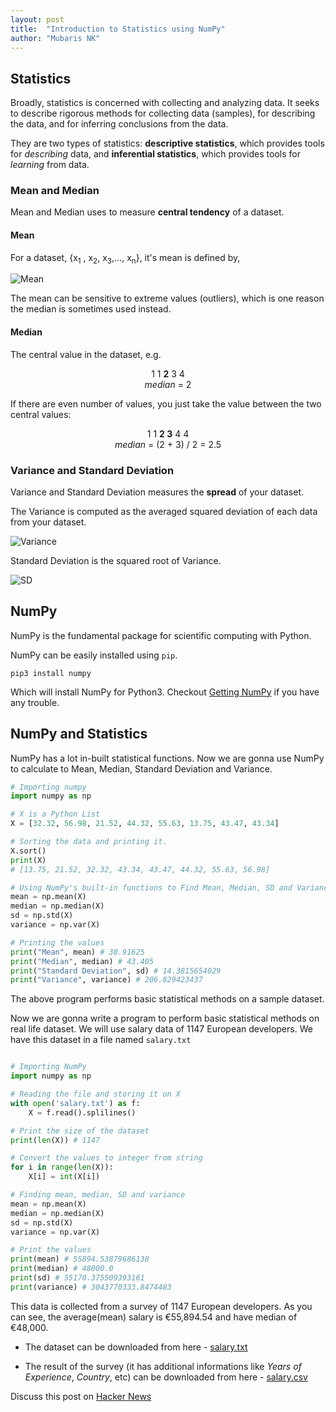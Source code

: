 ```yaml
---
layout: post
title:  "Introduction to Statistics using NumPy"
author: "Mubaris NK"
---
```


## Statistics

Broadly, statistics is concerned with collecting and analyzing data. It seeks to describe rigorous methods for collecting data (samples), for describing the data, and for inferring conclusions from the data.

They are two types of statistics: **descriptive statistics**, which provides tools for *describing* data, and **inferential statistics**, which provides tools for *learning* from data.

### Mean and Median

Mean and Median uses to measure **central tendency** of a dataset.

#### Mean

For a dataset, {x<sub>1</sub> , x<sub>2</sub>, x<sub>3</sub>,..., x<sub>n</sub>}, it's mean is defined by,

![Mean](https://i.imgur.com/Xt1NaDy.png)

The mean can be sensitive to extreme values (outliers), which is one reason the median is sometimes used instead.

#### Median

The central value in the dataset, e.g.

<center>1 1 <b>2</b> 3 4</center>

<center><i>median</i> = 2</center>

If there are even number of values, you just take the value between the two central values:


<center>1 1 <b>2 3</b> 4 4</center>

<center><i>median</i> = (2 + 3) / 2 = 2.5</center>

### Variance and Standard Deviation

Variance and Standard Deviation measures the **spread** of your dataset.

The Variance is computed as the averaged squared deviation of each data from your dataset.

![Variance](https://i.imgur.com/WbFpKDO.png)

Standard Deviation is the squared root of Variance.

![SD](https://i.imgur.com/UeFKSYY.jpg)

## NumPy

NumPy is the fundamental package for scientific computing with Python.

NumPy can be easily installed using `pip`.

`pip3 install numpy`

Which will install NumPy for Python3. Checkout [Getting NumPy](https://www.scipy.org/scipylib/download.html) if you have any trouble.

## NumPy and Statistics

NumPy has a lot in-built statistical functions. Now we are gonna use NumPy to calculate to Mean, Median, Standard Deviation and Variance.

```python
# Importing numpy
import numpy as np

# X is a Python List
X = [32.32, 56.98, 21.52, 44.32, 55.63, 13.75, 43.47, 43.34]

# Sorting the data and printing it.
X.sort()
print(X)
# [13.75, 21.52, 32.32, 43.34, 43.47, 44.32, 55.63, 56.98]

# Using NumPy's built-in functions to Find Mean, Median, SD and Variance
mean = np.mean(X)
median = np.median(X)
sd = np.std(X)
variance = np.var(X)

# Printing the values
print("Mean", mean) # 38.91625
print("Median", median) # 43.405
print("Standard Deviation", sd) # 14.3815654029
print("Variance", variance) # 206.829423437

```

The above program performs basic statistical methods on a sample dataset.

Now we are gonna write a program to perform basic statistical methods on real life dataset. We will use salary data of 1147 European developers. We have this dataset in a file named `salary.txt`

```python

# Importing NumPy
import numpy as np

# Reading the file and storing it on X
with open('salary.txt') as f:
	X = f.read().splilines()

# Print the size of the dataset
print(len(X)) # 1147

# Convert the values to integer from string
for i in range(len(X)):
	X[i] = int(X[i])

# Finding mean, median, SD and variance
mean = np.mean(X)
median = np.median(X)
sd = np.std(X)
variance = np.var(X)

# Print the values
print(mean) # 55894.53879686138
print(median) # 48000.0
print(sd) # 55170.375509393161
print(variance) # 3043770333.8474483

```

This data is collected from a survey of 1147 European developers. As you can see, the average(mean) salary is €55,894.54 and have median of €48,000.

* The dataset can be downloaded from here - [salary.txt](../files/salary.txt)

* The result of the survey (it has additional informations like *Years of Experience*, *Country*, etc) can be downloaded from here - [salary.csv](../files/salary.csv)

Discuss this post on [Hacker News](https://news.ycombinator.com/item?id=15207073)
